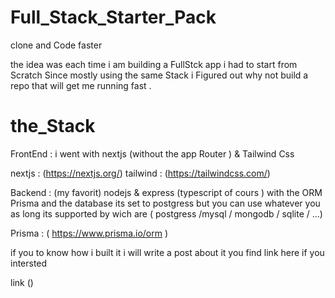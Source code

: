 # Full_Stack_Starter_Pack 

clone and Code faster 

the idea was each time i am building a FullStck app i had to start from Scratch Since mostly 
using the same Stack i Figured out why not build a repo that will get me running fast . 

 # the_Stack
 
FrontEnd :
i went with nextjs (without the app Router ) & Tailwind Css

nextjs : (https://nextjs.org/)
tailwind : (https://tailwindcss.com/)

Backend : (my favorit) 
nodejs & express (typescript of cours ) with the ORM Prisma and the database its set to postgress 
but you can use whatever you as long its supported by wich are ( postgress /mysql / mongodb / sqlite / ...) 

Prisma : ( https://www.prisma.io/orm ) 

if you to know how i built it i will write a post about it you find link here if you intersted 

link ()
 
 
